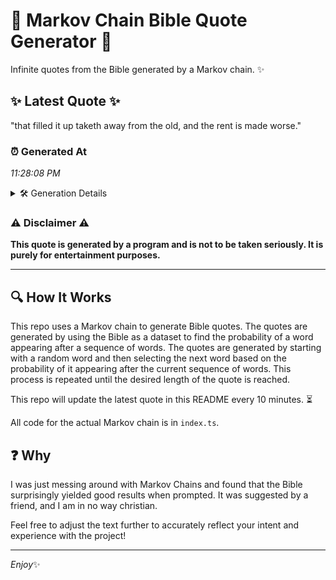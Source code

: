 # 📖 Markov Chain Bible Quote Generator 📖

Infinite quotes from the Bible generated by a Markov chain. ✨

## ✨ Latest Quote ✨
"that filled it up taketh away from the old, and the rent is made worse."

### ⏰ Generated At
*11:28:08 PM*

<details>
    <summary>🛠️ Generation Details</summary>
    <p>
        <strong>🌱 Seed:</strong> that<br>
        <strong>🔄 Iterations:</strong> 14<br>
        <strong>📜 Context History:</strong><br>[ that ]: filled<br>[ that, filled ]: it<br>[ that, filled, it ]: up<br>[ that, filled, it, up ]: taketh<br>[ that, filled, it, up, taketh ]: away<br>[ that, filled, it, up, taketh, away ]: from<br>[ filled, it, up, taketh, away, from ]: the<br>[ it, up, taketh, away, from, the ]: old,<br>[ up, taketh, away, from, the, old, ]: and<br>[ taketh, away, from, the, old,, and ]: the<br>[ away, from, the, old,, and, the ]: rent<br>[ from, the, old,, and, the, rent ]: is<br>[ the, old,, and, the, rent, is ]: made<br>[ old,, and, the, rent, is, made ]: worse.<br>
    </p>
</details>

### ⚠️ Disclaimer ⚠️
**This quote is generated by a program and is not to be taken seriously. It is purely for entertainment purposes.**

---

## 🔍 How It Works

This repo uses a Markov chain to generate Bible quotes. The quotes are generated by using the Bible as a dataset to find the probability of a word appearing after a sequence of words. The quotes are generated by starting with a random word and then selecting the next word based on the probability of it appearing after the current sequence of words. This process is repeated until the desired length of the quote is reached.

This repo will update the latest quote in this README every 10 minutes. ⏳

All code for the actual Markov chain is in `index.ts`.

## ❓ Why

I was just messing around with Markov Chains and found that the Bible surprisingly yielded good results when prompted. 
It was suggested by a friend, and I am in no way christian.

Feel free to adjust the text further to accurately reflect your intent and experience with the project!

---

*Enjoy*✨

